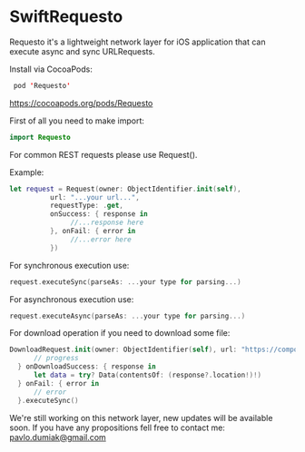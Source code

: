 
# SwiftRequesto
Requesto it's a lightweight network layer for iOS application that can execute async and sync URLRequests.

Install via CocoaPods:
```swift
 pod 'Requesto'
```
https://cocoapods.org/pods/Requesto

First of all you need to make import:
```swift
import Requesto
```

For common REST requests please use Request().

Example:
```swift
let request = Request(owner: ObjectIdentifier.init(self),
          url: "...your url...",
          requestType: .get,
          onSuccess: { response in
               //...response here
          }, onFail: { error in
               //...error here
          })
```

For synchronous execution use:

```swift
request.executeSync(parseAs: ...your type for parsing...)
```

For asynchronous execution use:

```swift
request.executeAsync(parseAs: ...your type for parsing...)
```

For download operation if you need to download some file:
```swift
DownloadRequest.init(owner: ObjectIdentifier(self), url: "https://compote.slate.com/images/18ba92e4-e39b-44a3-af3b-88f735703fa7.png?width=1440&rect=1560x1040&offset=0x0", requestType: .get) { progress in
      // progress
  } onDownloadSuccess: { response in
      let data = try? Data(contentsOf: (response?.location!)!) 
  } onFail: { error in
      // error
  }.executeSync()
  ```
  
  We're still working on this network layer, new updates will be available soon. 
  If you have any propositions fell free to contact me: pavlo.dumiak@gmail.com
